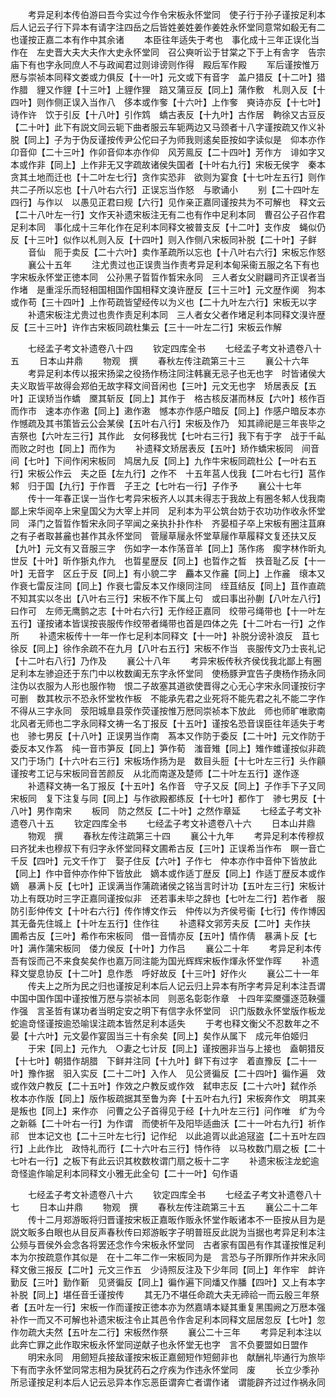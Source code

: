 <!-- { "loadSidebar": true } -->
　　考异足利本传伯游曰吾今实过今作令宋板永怀堂同　使子行于孙子谨按足利本后人记云子行下异本有请字注四岳之后皆姓姜姓姜作姜姓永怀堂同意常如殽无有二也谨按正嘉二本有作中其余诸
　　本臣往年适失于考也　事化成十三年正误化当作在　左史晋大夫大夫作大史永怀堂同　召公奭听讼于甘棠之下于上有舎字　告宗庙下有也字永同庶人不与政闻君过则诽谤则作得　殿后军作殿
　　军后谨按惟万厯与崇祯本同释文娄或力俱反【十一叶】元文或下有音字　盖户猎反【十二叶】猎作腊　貍又作貍【十三叶】上貍作狸　踣又蒲豆反【同上】蒲作敷　札则入反【十四叶】则作侧正误入当作八　侈本或作奓【十六叶】上作奓　奭诗亦反【十七叶】诗作许　饮于引反【十八叶】引作鸩　蟜古表反【十九叶】古作居　軥徐又古豆反【二十叶】此下有説文同云轭下曲者服云车轭两边又马颈者十八字谨按疏又作义补脱【同上】子为于伪反谨按传尹公佗曰子为师我则逺矣臣按如字读似是　仰本亦作卬音仰【二十三叶】作卯音仰本亦作仰　风芳鳯反【二十四叶】芳作方　诽如字又本或作非【同上】上作非无又字疏故诸侯失国者【十叶右九行】宋板无侯字　秦本贪其土地而迁也【十二叶左七行】贪作实恐非　欲则为宴食【十七叶左五行】则作共二子所以忘也【十八叶右六行】正误忘当作怒　与歌诵小
　　别【二十四叶左四行】与作以　以愚见正君曰规【六行】见作亲正嘉同谨按共为不可解也　释文云【二十八叶左一行】文作天补遗宋板注无有二也有作中足利本同　曹召公子召作君足利本同　事化成十三年化作在足利本同释文被普支反【十二叶】支作皮　蝇似仍反【十三叶】似作以札则入反【十四叶】则入作侧八宋板同补脱【二十叶】子鲜
　　音仙　阨于卖反【二十六叶】卖作革疏所以忘也【十八叶右六行】宋板忘作怒
　　襄公十五年
　　注尤贵过也正误贵当作责考异足利本甸采衞五服之名下有也字宋板永怀堂正徳本同　公孙黑子晢晢作晳宋永同　三人者女父尉翩司齐正误者当作堵　是重淫乐而轻相国相国作国相释文溴许歴反【三十三叶】元文歴作阒　狗本或作苟【三十四叶】上作苟疏皆望经传以为义也【二十九叶左六行】宋板无以字
　　补遗宋板注尤贵过也贵作责足利本同　三人者女父者作堵足利本同释文湨许歴反【三十三叶】许作古宋板同疏杜集云【三十一叶左二行】宋板云作解

　　七经孟子考文补遗卷八十四
　　钦定四库全书
　　七经孟子考文补遗卷八十五
　　日本山井鼎
　　物观　撰
　　春秋左传注疏第三十三
　　襄公十六年
　　考异足利本传以报宋扬梁之役扬作杨注同注韩襄无忌子也无也字　时皆诸侯大夫义取皆平故得会郑伯无故字释文间音闲也【三叶】元文无也字　矫居表反【五叶】正误矫当作蟜　黡其斩反【同上】其作于　格古核反湛而林反【六叶】核作百而作市　速本亦作遫【同上】遫作遫　憾本亦作感户暗反【同上】作感户暗反本亦作憾疏及其书策皆云公会某侯【五叶右八行】宋板及作乃　知其禘祀是三年丧毕之吉祭也【六叶左三行】其作此　女何移我忧【七叶右三行】我下有于字　战于千畆而败之时也【同上】而作为
　　补遗释文矫居表反【五叶】矫作蟜宋板同　间音间【七叶】下间作闲宋板同　鸠居九反【同上】九作牛宋板同疏杜公【一叶右五行】宋板公作云　夫之臣【左九行】之作不　十五年莒人伐我【二叶右七行】莒作邾　归于国【九行】于作晋　子王之【七叶右一行】子作予
　　襄公十七年
　　传十一年春正误一当作七考异宋板齐人以其未得志于我故上有圈冬邾人伐我南鄙上宋华阅卒上宋皇国父为大宰上并同　足利本为平公筑台妨于农功功作收永怀堂同　泽门之晢晢作晳宋永同子罕闻之亲执扑扑作朴　齐晏桓子卒上宋板有圈注苴麻之有子者取甚麄也甚作其永怀堂同　菅屦草屦永怀堂草屦作草履释文复还扶又反【九叶】元文有又音服三字　伤如字一本作荡音羊【同上】荡作疡　瘈字林作昕丸世反【十叶】昕作狾丸作九　也晢星歴反【同上】也晢作之晳　抶音耻乙反【十一叶】无音字　区丘于反【同上】有小貌二字　麤本又作麄【同上】上作麄　缞本又作衰七雷反注同【同上】作衰七雷反本又作缞同注同　绖苴结反【同上】苴作直疏不知其实以冬出【八叶右三行】宋板不作下属上句　或曰事出孙蒯【八叶左八行】曰作可　左师无鹰鹯之志【十叶右六行】无作经正嘉同　绞带弓绳带也【十一叶左五行】谨按诸本皆误按丧服传作绞带者绳带也首是四体之先【十二叶右一行】之作所
　　补遗宋板传十一年一作七足利本同释文【十一叶】补脱分谤补浪反　苴七徐反【同上】徐作余疏不在九月【八叶右五行】宋板不作当　丧服传文乃士丧礼记【十二叶右八行】乃作及
　　襄公十八年
　　考异宋板传秋齐侯伐我北鄙上有圈　足利本左骖迫还于东门中以枚数阖无东字永怀堂同　使杨豚尹宜告子庚杨作扬永同注伪以衣服为人形也服作物　恨二子故塞其道欲使晋得之心无心字宋永同谨按衍字可删　数其枚示不恐永怀堂枚作板　不能承先君之业死将不能先君之礼不能二字作不得从三字永同　荥阳城臯县荥作荧谨按惟万厯同崇祯本下放此　师也师旷唯歌南北风者无师也二字永同释文祷一名丁报反【十五叶】谨按名恐音误臣往年适失于考也　骖七男反【十八叶】正误男当作南　蒍本又作防于委反【二十叶】元文作防于委反本又作蒍　纯一音市笋反【同上】笋作荀　滍音雉【同上】雉作蜼谨按似非疏又门于场门【十六叶右三行】宋板场作扬为是　数目头脰【十七叶左三行】头作顅谨按考工记与宋板同音苦颜反　从北而南遂及楚师【二十叶左五行】遂作逐
　　补遗释文祷一名丁报反【十五叶】名作音　守子又反【同上】子作手下子又同宋板同　复下注复与同【同上】与作欲殿都练反【十七叶】都作丁　骖七男反【十八叶】男作南宋
　　板同　防之然反【二十叶】之然作章延
　　七经孟子考文补遗卷八十五
　　钦定四库全书
　　七经孟子考文补遗卷八十六
　　日本山井鼎
　　物观　撰
　　春秋左传注疏第三十四
　　襄公十九年
　　考异足利本传穆叔曰齐犹未也穆叔下有归字永怀堂同释文圃希古反【三叶】正误希当作布　瞑一音亡千反【四叶】元文千作丁　娶子住反【六叶】子作七　仲本亦作中音仲下皆放此【同上】作中音仲亦作仲下皆放此　嫡本或作适丁歴反【同上】作适丁歴反本或作嫡　暴满卜反【七叶】正误满当作蒲疏诸侯之铭当言时计功【五叶左三行】宋板计功上有既功时三字正嘉同谨按似非　还若事未毕之辞也【七叶左二行】若作者　服防引彭仲传文【十叶右六行】传作博文作云　仲传以为齐侯号衞【七行】传作博因其无备先住城上【十叶左五行】住作往
　　补遗释文郛芳夫反【二叶】夫作扶　圃希古反【三叶】希作布宋板同　借一音情亦反【五叶】情作倩　暴满卜反【七叶】满作蒲宋板同　偻力侯反【十叶】力作吕
　　襄公二十年
　　考异足利本传吾有馁而己不来食矣矣作也嘉万同注能为国光辉辉宋板作煇永怀堂作晖
　　补遗释文燮息协反【十二叶】息作悉　呼好故反【十三叶】好作火
　　襄公二十一年
　　传夫上之所为民之归也谨按足利本后人记云归上异本有所字考异足利本注吾谓中国中国作国中谨按惟万厯与崇祯本同　则恶名彰彰作章　十四年栾黡彊逐范鞅彊作强　言圣哲有谋功者当明定安之明下有信字永怀堂同　识门版数永怀堂版作板龙蛇逾竒怪谨按逾恐喻误注疏本皆然足利本适失
　　于考也释文衡父不忍数年之不晏【十六叶】元文晏作宴固当三十有余矣【同上】矣作从属下　成元年伯姬归
　　于宋【同上】元作九　○妻之七计反【同上】谨按圈非当与上接也　盍朝猎反【十七叶】朝猎作胡腊　下鲜并注同【十九叶】鲜下有过字　着直豫反【二十一叶】豫作据　驲入实反【二十二叶】入作人　见公贤徧反【二十四叶】徧作遍　效或作效户教反【二十五叶】作效之户教反或作效　弑申志反【二十六叶】弑作杀　枚本亦作版【同上】版作板疏据其至鲁为奔【十五叶右九行】宋板奔作文　明其来是叛也【同上】来作亦　问曹之公子首得见于经【十九叶左三行】问作唯　纩为今之新緜【二十叶右一行】为作谓　而使祈午及阳毕适曲沃【二十一叶右九行】祈作祁　世本记文也【二十三叶左七行】记作纪　以此追胥以此追冦盗【二十五叶左四行】上此作比　政恃礼而行【二十六叶右三行】恃作待　以马枚数门扇之板【二十七叶右一行】之板下有此云识其枚数枚谓门扇之板十二字
　　补遗宋板注龙蛇逾竒怪逾作喻足利本同释文小雅无此全句【二十一叶】句作语

　　七经孟子考文补遗卷八十六
　　钦定四库全书
　　七经孟子考文补遗卷八十七
　　日本山井鼎
　　物观　撰
　　春秋左传注疏第三十五
　　襄公二十二年
　　传十二月郑游昄将归晋谨按宋板正嘉昄作贩永怀堂作眅诸本不一臣按从目为是説文眅多白眼也从目反声春秋传曰郑游眅字子明普班反此説为当据也考异足利本注公频与晋侯外会念各将罢还念作今宋板永怀堂同　古者家有国邑有作其谨按惟足利本为尔按疏意作其似是　在十二年二作一宋板同为是　言恐与子所罪所作并宋永同释文傲三报反【二叶】元文三作五　少诗照反注及下少年同【同上】年作牢　衅许勤反【三叶】勤作斳　见贤徧反【同上】徧作遍下同燔又作膰【四叶】又上有本字补脱【同上】堪任音壬谨按传
　　其无乃不堪任命疏大夫无禘祫一而云殷三年祭者【五叶左一行】宋板一作而谨按正徳本亦为然嘉靖本疑其重复黑围阙之万厯本强补作一而又不可解也补遗宋板注令止其邑令作舎足利本同释文屈居忽反【七叶】忽作勿疏大夫然【五叶左二行】宋板然作祭
　　襄公二十三年
　　考异足利本注以此奔亡罪之此作取宋板永怀堂同逆献子也永怀堂无也字　言不负要盟如日盟作
　　明宋永同　用劒短兵接敌谨按宋板正嘉劒短作短劒非也　献酬礼毕通行为旅毕下有而字永怀堂同常志相为戾犹药石之疗疾为作违永怀堂同　废
　　长立少季孙所忌谨按足利本后人记云忌异本作忘恶臣谓奔亡者谓作诸　谓能辟齐过过作祸永同
